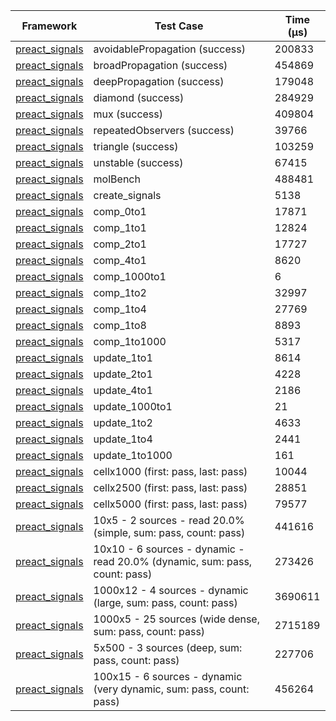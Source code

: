 | Framework | Test Case | Time (μs) |
| --- | --- | --- |
| [preact_signals](https://pub.dev/packages/preact_signals) | avoidablePropagation (success) | 200833 |
| [preact_signals](https://pub.dev/packages/preact_signals) | broadPropagation (success) | 454869 |
| [preact_signals](https://pub.dev/packages/preact_signals) | deepPropagation (success) | 179048 |
| [preact_signals](https://pub.dev/packages/preact_signals) | diamond (success) | 284929 |
| [preact_signals](https://pub.dev/packages/preact_signals) | mux (success) | 409804 |
| [preact_signals](https://pub.dev/packages/preact_signals) | repeatedObservers (success) | 39766 |
| [preact_signals](https://pub.dev/packages/preact_signals) | triangle (success) | 103259 |
| [preact_signals](https://pub.dev/packages/preact_signals) | unstable (success) | 67415 |
| [preact_signals](https://pub.dev/packages/preact_signals) | molBench | 488481 |
| [preact_signals](https://pub.dev/packages/preact_signals) | create_signals | 5138 |
| [preact_signals](https://pub.dev/packages/preact_signals) | comp_0to1 | 17871 |
| [preact_signals](https://pub.dev/packages/preact_signals) | comp_1to1 | 12824 |
| [preact_signals](https://pub.dev/packages/preact_signals) | comp_2to1 | 17727 |
| [preact_signals](https://pub.dev/packages/preact_signals) | comp_4to1 | 8620 |
| [preact_signals](https://pub.dev/packages/preact_signals) | comp_1000to1 | 6 |
| [preact_signals](https://pub.dev/packages/preact_signals) | comp_1to2 | 32997 |
| [preact_signals](https://pub.dev/packages/preact_signals) | comp_1to4 | 27769 |
| [preact_signals](https://pub.dev/packages/preact_signals) | comp_1to8 | 8893 |
| [preact_signals](https://pub.dev/packages/preact_signals) | comp_1to1000 | 5317 |
| [preact_signals](https://pub.dev/packages/preact_signals) | update_1to1 | 8614 |
| [preact_signals](https://pub.dev/packages/preact_signals) | update_2to1 | 4228 |
| [preact_signals](https://pub.dev/packages/preact_signals) | update_4to1 | 2186 |
| [preact_signals](https://pub.dev/packages/preact_signals) | update_1000to1 | 21 |
| [preact_signals](https://pub.dev/packages/preact_signals) | update_1to2 | 4633 |
| [preact_signals](https://pub.dev/packages/preact_signals) | update_1to4 | 2441 |
| [preact_signals](https://pub.dev/packages/preact_signals) | update_1to1000 | 161 |
| [preact_signals](https://pub.dev/packages/preact_signals) | cellx1000 (first: pass, last: pass) | 10044 |
| [preact_signals](https://pub.dev/packages/preact_signals) | cellx2500 (first: pass, last: pass) | 28851 |
| [preact_signals](https://pub.dev/packages/preact_signals) | cellx5000 (first: pass, last: pass) | 79577 |
| [preact_signals](https://pub.dev/packages/preact_signals) | 10x5 - 2 sources - read 20.0% (simple, sum: pass, count: pass) | 441616 |
| [preact_signals](https://pub.dev/packages/preact_signals) | 10x10 - 6 sources - dynamic - read 20.0% (dynamic, sum: pass, count: pass) | 273426 |
| [preact_signals](https://pub.dev/packages/preact_signals) | 1000x12 - 4 sources - dynamic (large, sum: pass, count: pass) | 3690611 |
| [preact_signals](https://pub.dev/packages/preact_signals) | 1000x5 - 25 sources (wide dense, sum: pass, count: pass) | 2715189 |
| [preact_signals](https://pub.dev/packages/preact_signals) | 5x500 - 3 sources (deep, sum: pass, count: pass) | 227706 |
| [preact_signals](https://pub.dev/packages/preact_signals) | 100x15 - 6 sources - dynamic (very dynamic, sum: pass, count: pass) | 456264 |
